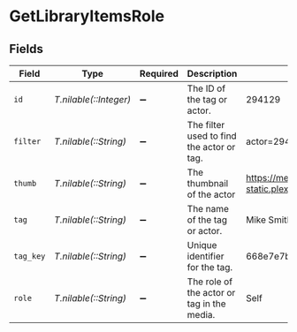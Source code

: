 # GetLibraryItemsRole


## Fields

| Field                                                                         | Type                                                                          | Required                                                                      | Description                                                                   | Example                                                                       |
| ----------------------------------------------------------------------------- | ----------------------------------------------------------------------------- | ----------------------------------------------------------------------------- | ----------------------------------------------------------------------------- | ----------------------------------------------------------------------------- |
| `id`                                                                          | *T.nilable(::Integer)*                                                        | :heavy_minus_sign:                                                            | The ID of the tag or actor.                                                   | 294129                                                                        |
| `filter`                                                                      | *T.nilable(::String)*                                                         | :heavy_minus_sign:                                                            | The filter used to find the actor or tag.                                     | actor=294129                                                                  |
| `thumb`                                                                       | *T.nilable(::String)*                                                         | :heavy_minus_sign:                                                            | The thumbnail of the actor                                                    | https://metadata-static.plex.tv/2/people/27b85844536c39f3f9ac943aaad46608.jpg |
| `tag`                                                                         | *T.nilable(::String)*                                                         | :heavy_minus_sign:                                                            | The name of the tag or actor.                                                 | Mike Smith                                                                    |
| `tag_key`                                                                     | *T.nilable(::String)*                                                         | :heavy_minus_sign:                                                            | Unique identifier for the tag.                                                | 668e7e7b22bcad9064350c91                                                      |
| `role`                                                                        | *T.nilable(::String)*                                                         | :heavy_minus_sign:                                                            | The role of the actor or tag in the media.                                    | Self                                                                          |